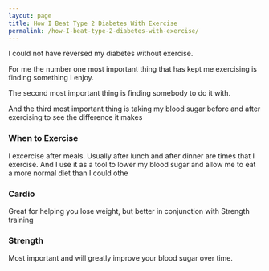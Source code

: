 ```yaml
---
layout: page
title: How I Beat Type 2 Diabetes With Exercise
permalink: /how-I-beat-type-2-diabetes-with-exercise/
---
```


I could not have reversed my diabetes without exercise.   


For me the number one most important thing that has kept me exercising is finding something I enjoy.

The second most important thing is finding somebody to do it with.

And the third most important thing is taking my blood sugar before and after exercising to see the difference it makes

### When to Exercise

I excercise after meals.  Usually after lunch and after dinner are times that I exercise.  And I use it as a tool to lower my
blood sugar and allow me to eat a more normal diet than I could othe

### Cardio

Great for helping you lose weight, but better in conjunction with Strength training

### Strength

Most important and will greatly improve your blood sugar over time.



